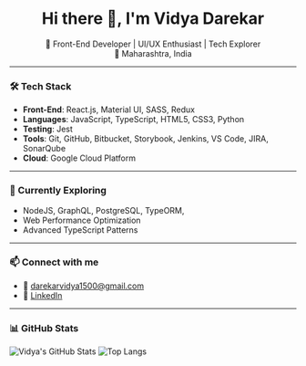 <h1 align="center">Hi there 👋, I'm Vidya Darekar</h1>
<p align="center">
  🚀 Front-End Developer | UI/UX Enthusiast | Tech Explorer<br/>
  📍 Maharashtra, India  
</p>

---

### 🛠️ Tech Stack

- **Front-End**: React.js, Material UI, SASS, Redux  
- **Languages**: JavaScript, TypeScript, HTML5, CSS3, Python  
- **Testing**: Jest  
- **Tools**: Git, GitHub, Bitbucket, Storybook, Jenkins, VS Code, JIRA, SonarQube  
- **Cloud**: Google Cloud Platform  

---

### 🌱 Currently Exploring

- NodeJS, GraphQL, PostgreSQL, TypeORM,  
- Web Performance Optimization  
- Advanced TypeScript Patterns  

---

### 📫 Connect with me

- 📧 darekarvidya1500@gmail.com  
- 🔗 [LinkedIn](https://www.linkedin.com/in/vidya-darekar-002495195)  

---

### 📊 GitHub Stats

![Vidya's GitHub Stats](https://github-readme-stats.vercel.app/api?username=Vidyadarekar1500&show_icons=true&theme=radical)
![Top Langs](https://github-readme-stats.vercel.app/api/top-langs/?username=Vidyadarekar1500&layout=compact&theme=radical)
